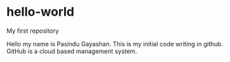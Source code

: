 # hello-world
My first repository

Hello my name is Pasindu Gayashan. This is my initial code writing in github.
GitHub is a cloud based management system.
